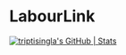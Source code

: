 # LabourLink
[![triptisingla's GitHub | Stats](https://stats.quine.sh/triptisingla/github?theme=dark)](https://quine.sh?utm_source=widgets&utm_campaign=triptisingla)
